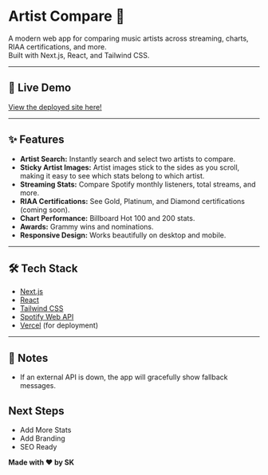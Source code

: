 # Artist Compare 🎵

A modern web app for comparing music artists across streaming, charts, RIAA certifications, and more.  
Built with Next.js, React, and Tailwind CSS.

---

## 🚀 Live Demo

[View the deployed site here!](https://artist-compare.vercel.app/)

---

## ✨ Features

- **Artist Search:** Instantly search and select two artists to compare.
- **Sticky Artist Images:** Artist images stick to the sides as you scroll, making it easy to see which stats belong to which artist.
- **Streaming Stats:** Compare Spotify monthly listeners, total streams, and more.
- **RIAA Certifications:** See Gold, Platinum, and Diamond certifications (coming soon).
- **Chart Performance:** Billboard Hot 100 and 200 stats.
- **Awards:** Grammy wins and nominations.
- **Responsive Design:** Works beautifully on desktop and mobile.

---

## 🛠️ Tech Stack

- [Next.js](https://nextjs.org/)
- [React](https://react.dev/)
- [Tailwind CSS](https://tailwindcss.com/)
- [Spotify Web API](https://developer.spotify.com/documentation/web-api/)
- [Vercel](https://vercel.com/) (for deployment)

---

## 📝 Notes

- If an external API is down, the app will gracefully show fallback messages.

## Next Steps
- Add More Stats
- Add Branding
- SEO Ready


**Made with ❤️ by SK**
